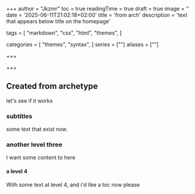 +++
author = "Jkzmr"
toc = true
readingTime = true
draft = true
image = ''
date = '2025-06-11T21:02:18+02:00'
title = 'from arch'
description = 'text that appears below title on the homepage'


tags = [
    "markdown",
    "css",
    "html",
    "themes",
]

categories = [
    "themes",
    "syntax",
]
series = [""]
aliases = [""]

+++



+++

## Created from archetype

let's see if it works

### subtitles

some text that exist now.

### another level three

I want some content to here

#### a level 4

With some text at level 4, and i'd like a toc now please
